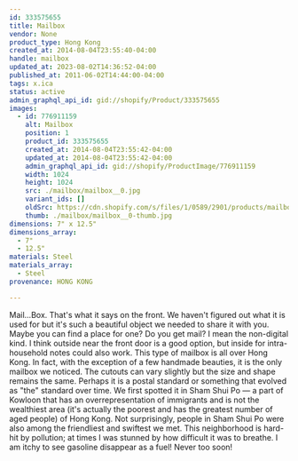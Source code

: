```yaml
---
id: 333575655
title: Mailbox
vendor: None
product_type: Hong Kong
created_at: 2014-08-04T23:55:40-04:00
handle: mailbox
updated_at: 2023-08-02T14:36:52-04:00
published_at: 2011-06-02T14:44:00-04:00
tags: x.ica
status: active
admin_graphql_api_id: gid://shopify/Product/333575655
images:
  - id: 776911159
    alt: Mailbox
    position: 1
    product_id: 333575655
    created_at: 2014-08-04T23:55:42-04:00
    updated_at: 2014-08-04T23:55:42-04:00
    admin_graphql_api_id: gid://shopify/ProductImage/776911159
    width: 1024
    height: 1024
    src: ./mailbox/mailbox__0.jpg
    variant_ids: []
    oldSrc: https://cdn.shopify.com/s/files/1/0589/2901/products/mailbox.jpeg?v=1407210942
    thumb: ./mailbox/mailbox__0-thumb.jpg
dimensions: 7" x 12.5"
dimensions_array:
  - 7"
  - 12.5"
materials: Steel
materials_array:
  - Steel
provenance: HONG KONG

---
```


Mail...Box. That's what it says on the front. We haven't figured out what it is used for but it's such a beautiful object we needed to share it with you. Maybe you can find a place for one? Do you get mail? I mean the non-digital kind. I think outside near the front door is a good option, but inside for intra-household notes could also work. This type of mailbox is all over Hong Kong. In fact, with the exception of a few handmade beauties, it is the only mailbox we noticed. The cutouts can vary slightly but the size and shape remains the same. Perhaps it is a postal standard or something that evolved as "the" standard over time. We first spotted it in Sham Shui Po — a part of Kowloon that has an overrepresentation of immigrants and is not the wealthiest area (it's actually the poorest and has the greatest number of aged people) of Hong Kong. Not surprisingly, people in Sham Shui Po were also among the friendliest and swiftest we met. This neighborhood is hard-hit by pollution; at times I was stunned by how difficult it was to breathe. I am itchy to see gasoline disappear as a fuel! Never too soon!